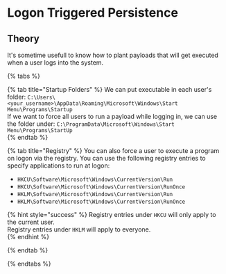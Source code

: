 # Logon Triggered Persistence 

## Theory
It's sometime usefull to know how to plant payloads that will get executed when a user logs into the system.

{% tabs %}

{% tab title="Startup Folders" %}
We can put executable in each user's folder: `C:\Users\<your_username>\AppData\Roaming\Microsoft\Windows\Start Menu\Programs\Startup`  
If we want to force all users to run a payload while logging in, we can use the folder under: `C:\ProgramData\Microsoft\Windows\Start Menu\Programs\StartUp`  
{% endtab %}

{% tab title="Registry" %}
You can also force a user to execute a program on logon via the registry. You can use the following registry entries to specify applications to run at logon:
- `HKCU\Software\Microsoft\Windows\CurrentVersion\Run`  
- `HKCU\Software\Microsoft\Windows\CurrentVersion\RunOnce`
- `HKLM\Software\Microsoft\Windows\CurrentVersion\Run`
- `HKLM\Software\Microsoft\Windows\CurrentVersion\RunOnce`

{% hint style="success" %}
Registry entries under `HKCU` will only apply to the current user.  
Registry entries under `HKLM` will apply to everyone.  
{% endhint %}

{% endtab %}

{% endtabs %}
